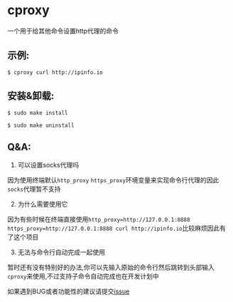 # cproxy
一个用于给其他命令设置http代理的命令

## 示例:
```
$ cproxy curl http://ipinfo.io
```

## 安装&卸载:
```
$ sudo make install
```
```
$ sudo make uninstall
```

## Q&A:
1. 可以设置socks代理吗

  因为使用终端默认```http_proxy``` ```https_proxy```环境变量来实现命令行代理的因此```socks```代理暂不支持
    
2. 为什么需要使用它

  因为有些时候在终端直接使用```http_proxy=http://127.0.0.1:8888 https_proxy=http://127.0.0.1:8888 curl http://ipinfo.io```比较麻烦因此有了这个项目

3. 无法与命令行自动完成一起使用

  暂时还有没有特别好的办法,你可以先输入原始的命令行然后跳转到头部输入```cproxy```来使用,不过支持子命令自动完成也在开发计划中

如果遇到BUG或者功能性的建议请提交[issue](https://github.com/kaisar945/cproxy/issues)